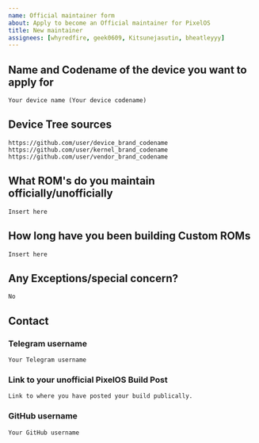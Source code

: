 ```yaml
---
name: Official maintainer form
about: Apply to become an Official maintainer for PixelOS
title: New maintainer 
assignees: [whyredfire, geek0609, Kitsunejasutin, bheatleyyy]
---
```


<!--
This template is taken from PixelExperience/official_devices with modifications to it
-->

## Name and Codename of the device you want to apply for 
```
Your device name (Your device codename)
```

## Device Tree sources
<!--
* Must be public on GitHub/GitLab
* Must add kernel and vendor as well
* Authorship should be proper
* Add common trees if applicable
-->
```
https://github.com/user/device_brand_codename
https://github.com/user/kernel_brand_codename
https://github.com/user/vendor_brand_codename
```

## What ROM's do you maintain officially/unofficially
```
Insert here
```

## How long have you been building Custom ROMs
```
Insert here
```

## Any Exceptions/special concern?
```
No
```

## Contact

### Telegram username
```
Your Telegram username
```

### Link to your unofficial PixelOS Build Post
<!-- Before being able to maintainer PixelOS officially, 
you must have already made your unofficial build public. 
Refer Maintainer Requirements -->
```
Link to where you have posted your build publically.
```

### GitHub username
```
Your GitHub username
```